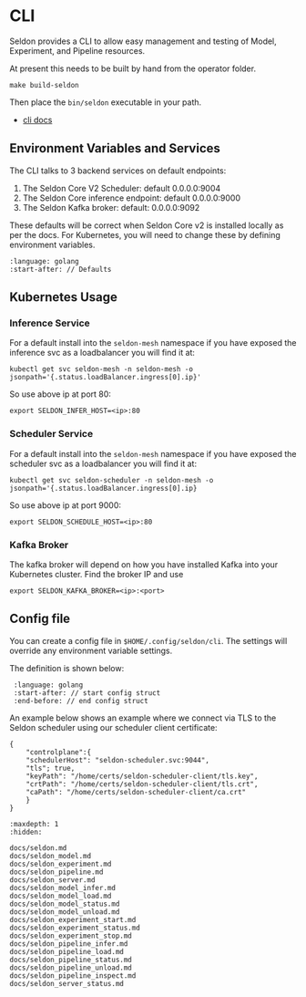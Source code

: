 # CLI

Seldon provides a CLI to allow easy management and testing of Model, Experiment, and Pipeline resources.

At present this needs to be built by hand from the operator folder.

```
make build-seldon
```

Then place the `bin/seldon` executable in your path.

 * [cli docs](./docs/seldon.md)


## Environment Variables and Services

The CLI talks to 3 backend services on default endpoints:

 1. The Seldon Core V2 Scheduler: default 0.0.0.0:9004
 2. The Seldon Core inference endpoint: default 0.0.0.0:9000
 3. The Seldon Kafka broker: default: 0.0.0.0:9092

These defaults will be correct when Seldon Core v2 is installed locally as per the docs. For Kubernetes, you will need to change these by defining environment variables.

```{literalinclude} ../../../../operator/cmd/seldon/cli/flags.go
:language: golang
:start-after: // Defaults
```

## Kubernetes Usage

### Inference Service

For a default install into the `seldon-mesh` namespace if you have exposed the inference svc as a loadbalancer you will find it at:

```
kubectl get svc seldon-mesh -n seldon-mesh -o jsonpath='{.status.loadBalancer.ingress[0].ip}'
```

So use above ip at port 80:

```
export SELDON_INFER_HOST=<ip>:80
```

### Scheduler Service

For a default install into the `seldon-mesh` namespace if you have exposed the scheduler svc as a loadbalancer you will find it at:

```
kubectl get svc seldon-scheduler -n seldon-mesh -o jsonpath='{.status.loadBalancer.ingress[0].ip}
```

So use above ip at port 9000:

```
export SELDON_SCHEDULE_HOST=<ip>:80
```

### Kafka Broker

The kafka broker will depend on how you have installed Kafka into your Kubernetes cluster. Find the broker IP and use

```
export SELDON_KAFKA_BROKER=<ip>:<port>
```

## Config file

You can create a config file in `$HOME/.config/seldon/cli`. The settings will override any environment variable settings.

The definition is shown below:

  ```{literalinclude} ../../../../operator/pkg/cli/config.go
   :language: golang
   :start-after: // start config struct
   :end-before: // end config struct
   ```

An example below shows an example where we connect via TLS to the Seldon scheduler using our scheduler client certificate:

```
{
    "controlplane":{
	"schedulerHost": "seldon-scheduler.svc:9044",
	"tls"; true,
	"keyPath": "/home/certs/seldon-scheduler-client/tls.key",
	"crtPath": "/home/certs/seldon-scheduler-client/tls.crt",
	"caPath": "/home/certs/seldon-scheduler-client/ca.crt"
    }
}

```

```{toctree}
:maxdepth: 1
:hidden:

docs/seldon.md
docs/seldon_model.md
docs/seldon_experiment.md
docs/seldon_pipeline.md
docs/seldon_server.md
docs/seldon_model_infer.md
docs/seldon_model_load.md
docs/seldon_model_status.md
docs/seldon_model_unload.md
docs/seldon_experiment_start.md
docs/seldon_experiment_status.md
docs/seldon_experiment_stop.md
docs/seldon_pipeline_infer.md
docs/seldon_pipeline_load.md
docs/seldon_pipeline_status.md
docs/seldon_pipeline_unload.md
docs/seldon_pipeline_inspect.md
docs/seldon_server_status.md
```


